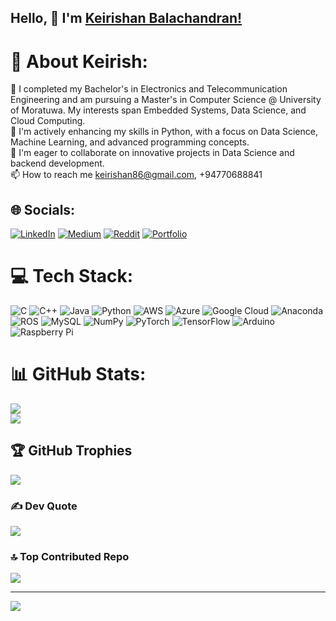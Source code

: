 
## Hello, 🙌 I'm [Keirishan Balachandran!](https://keirishan.github.io/KeirishanBalachandran_OfficialWeb/)


# 💫 About Keirish:
🔭 I completed my Bachelor's in Electronics and Telecommunication Engineering and am pursuing a Master's in Computer Science @ University of Moratuwa. My interests span Embedded Systems, Data Science, and Cloud Computing.<br>🌱 I'm actively enhancing my skills in Python, with a focus on Data Science, Machine Learning, and advanced programming concepts.<br>👯 I'm eager to collaborate on innovative projects in Data Science and backend development.<br>📫 How to reach me keirishan86@gmail.com, +94770688841


## 🌐 Socials:
[![LinkedIn](https://img.shields.io/badge/LinkedIn-%230077B5.svg?logo=linkedin&logoColor=white)](https://linkedin.com/in/balachandran-keirishan-6a5a66197/) [![Medium](https://img.shields.io/badge/Medium-12100E?logo=medium&logoColor=white)](https://medium.com/@keirish15) [![Reddit](https://img.shields.io/badge/Reddit-%23FF4500.svg?logo=Reddit&logoColor=white)](https://reddit.com/user/u/Keirishan15) [![Portfolio](https://img.shields.io/badge/Portfolio-%230A66C2.svg?logo=Google-Chrome&logoColor=white)](https://keirishan.github.io/KeirishanBalachandran_OfficialWeb/)

# 💻 Tech Stack:
![C](https://img.shields.io/badge/c-%2300599C.svg?style=plastic&logo=c&logoColor=white) ![C++](https://img.shields.io/badge/c++-%2300599C.svg?style=plastic&logo=c%2B%2B&logoColor=white) ![Java](https://img.shields.io/badge/java-%23ED8B00.svg?style=plastic&logo=java&logoColor=white) ![Python](https://img.shields.io/badge/python-3670A0?style=plastic&logo=python&logoColor=ffdd54) ![AWS](https://img.shields.io/badge/AWS-%23FF9900.svg?style=plastic&logo=amazon-aws&logoColor=white) ![Azure](https://img.shields.io/badge/azure-%230072C6.svg?style=plastic&logo=azure-devops&logoColor=white) ![Google Cloud](https://img.shields.io/badge/Google%20Cloud-%234285F4.svg?style=plastic&logo=google-cloud&logoColor=white) ![Anaconda](https://img.shields.io/badge/Anaconda-%2344A833.svg?style=plastic&logo=anaconda&logoColor=white) ![ROS](https://img.shields.io/badge/ros-%230A0FF9.svg?style=plastic&logo=ros&logoColor=white) ![MySQL](https://img.shields.io/badge/mysql-%2300f.svg?style=plastic&logo=mysql&logoColor=white) ![NumPy](https://img.shields.io/badge/numpy-%23013243.svg?style=plastic&logo=numpy&logoColor=white) ![PyTorch](https://img.shields.io/badge/PyTorch-%23EE4C2C.svg?style=plastic&logo=PyTorch&logoColor=white) ![TensorFlow](https://img.shields.io/badge/TensorFlow-%23FF6F00.svg?style=plastic&logo=TensorFlow&logoColor=white) ![Arduino](https://img.shields.io/badge/-Arduino-00979D?style=plastic&logo=Arduino&logoColor=white) ![Raspberry Pi](https://img.shields.io/badge/-RaspberryPi-C51A4A?style=plastic&logo=Raspberry-Pi)
# 📊 GitHub Stats:
![](https://github-readme-streak-stats.herokuapp.com/?user=Keirishan&theme=default&hide_border=false)<br/>
![](https://github-readme-stats.vercel.app/api/top-langs/?username=Keirishan&theme=default&hide_border=false&include_all_commits=true&count_private=false&layout=compact)

## 🏆 GitHub Trophies
![](https://github-profile-trophy.vercel.app/?username=Keirishan&theme=discord&no-frame=false&no-bg=false&margin-w=4)

### ✍️ Dev Quote
![](https://quotes-github-readme.vercel.app/api?type=horizontal&theme=light)

### 🔝 Top Contributed Repo
![](https://github-contributor-stats.vercel.app/api?username=Keirishan&limit=5&theme=flat&combine_all_yearly_contributions=true)

---
[![](https://visitcount.itsvg.in/api?id=Keirishan&icon=0&color=2)](https://visitcount.itsvg.in)

<!-- Proudly created with GPRM ( https://gprm.itsvg.in ) -->
